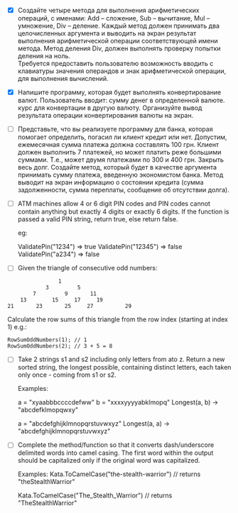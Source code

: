 - [x] Создайте четыре метода для выполнения арифметических операций, с именами: Add – сложение, Sub – вычитание, Mul – умножение, Div – деление. Каждый метод должен принимать два целочисленных аргумента и выводить на экран результат выполнения арифметической операции соответствующей имени метода. Метод деления Div, должен выполнять проверку попытки деления на ноль.  
Требуется предоставить пользователю возможность вводить с клавиатуры значения операндов и знак арифметической операции, для выполнения вычислений. 

- [x] Напишите программу, которая будет выполнять конвертирование валют.
Пользователь вводит:
сумму денег в определенной валюте.
курс для конвертации в другую валюту.
Организуйте вывод результата операции конвертирования валюты на экран.

- [ ] Представьте, что вы реализуете программу для банка, которая помогает определить, погасил ли клиент кредит или нет. Допустим, ежемесячная сумма платежа должна составлять 100 грн. Клиент должен выполнить 7 платежей, но может платить реже большими суммами. Т.е., может двумя платежами по 300 и 400 грн. Закрыть весь долг.
Создайте метод, который будет в качестве аргумента принимать сумму платежа, введенную экономистом банка. Метод выводит на экран информацию о состоянии кредита (сумма задолженности, сумма переплаты, сообщение об отсутствии долга).

- [ ] ATM machines allow 4 or 6 digit PIN codes and PIN codes cannot contain anything but exactly 4 digits or exactly 6 digits.
	If the function is passed a valid PIN string, return true, else return false.

	eg:

	ValidatePin("1234") => true
	ValidatePin("12345") => false
	ValidatePin("a234") => false


- [ ] Given the triangle of consecutive odd numbers:
```
				1
			3   	  5
		7   	  9  	  11
	13  	  15  	 17	    19
21   	 23  	  25  	 27  	 	 29
```
Calculate the row sums of this triangle from the row index (starting at index 1) e.g.:

	RowSumOddNumbers(1); // 1
	RowSumOddNumbers(2); // 3 + 5 = 8


- [ ] Take 2 strings s1 and s2 including only letters from ato z. Return a new sorted string, the longest possible, containing
	distinct letters,
	each taken only once - coming from s1 or s2.

	Examples:

	a = "xyaabbbccccdefww"
	b = "xxxxyyyyabklmopq"
	Longest(a, b) -> "abcdefklmopqwxy"

	a = "abcdefghijklmnopqrstuvwxyz"
	Longest(a, a) -> "abcdefghijklmnopqrstuvwxyz"

- [ ] Complete the method/function so that it converts dash/underscore delimited words into camel casing. The first word within the
	output should be capitalized only if the original word was capitalized.

	Examples:
	Kata.ToCamelCase("the-stealth-warrior") 
	// returns "theStealthWarrior"

	Kata.ToCamelCase("The_Stealth_Warrior") 
	// returns "TheStealthWarrior"



